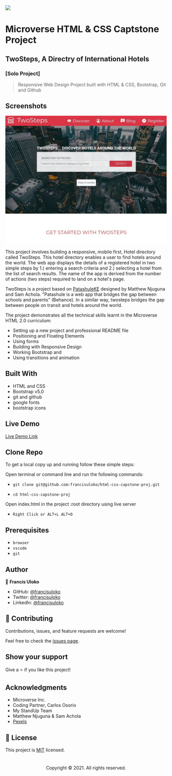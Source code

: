 ![](https://img.shields.io/badge/Microverse-blueviolet)


# Microverse HTML & CSS Captstone Project
## TwoSteps, A Directry of International Hotels
### [Solo Project]

> Responsive Web Design Project built with HTML & CSS, Bootstrap, Git and Github

## Screenshots

[![screenshot](./img/screenshots/main-large-copy.jpeg)]()


This project involves building a responsive, mobile first, Hotel directory called TwoSteps. This hotel directory enables a user to find hotels around the world. The web app displays the details of a registered hotel in two simple steps by 1.) entering a search criteria and 2.) selecting a hotel from the list of search results. The name of the app is derived from the number of actions (two steps) required to land on a hotel's page.

TwoSteps is a project based on [PatashuleKE](https://www.behance.net/gallery/25563385/PatashuleKE) designed by Matthew Njuguna and Sam Achola. "Patashule is a web app that bridges the gap between schools and parents" (Behance). In a similar way, twosteps bridges the gap between people on transit and hotels around the world.

The project demonstrates all the technical skills learnt in the Microverse HTML 2.0 curriculum:

- Setting up a new project and professional README file
- Positioning and Floating Elements
- Using forms
- Building with Responsive Design
- Working Bootstrap and
- Using transitions and animation


## Built With

- HTML and CSS
- Bootstrap v5.0
- git and github
- google fonts
- bootstrap icons

## Live Demo

[Live Demo Link](https://francisuloko.github.io/html-css-capstone-proj/)


## Clone Repo

To get a local copy up and running follow these simple steps:

Open terminal or command line and run the following commands:

   - `git clone git@github.com:francisuloko/html-css-capstone-proj.git`

   - `cd html-css-capstone-proj`

Open index.html in the project :root directory using live server
   
   - `Right Click or ALT+L ALT+O`


## Prerequisites

- `browser`
- `vscode`
- `git`

## Author

👤 **Francis Uloko**

- GitHub: [@francisuloko](https://github.com/francisuloko)
- Twitter: [@francisuloko](https://twitter.com/francisuloko)
- LinkedIn: [@francisuloko](https://linkedin.com/in/francisuloko)


## 🤝 Contributing

Contributions, issues, and feature requests are welcome!

Feel free to check the [issues page](https://github.com/francisuloko/html-css-capstone-proj/issues).


## Show your support

Give a ⭐️ if you like this project!


## Acknowledgments

- Microverse Inc.
- Coding Partner, Carlos Osorio
- My StandUp Team
- Matthew Njuguna & Sam Achola
- [Pexels](https://www.pexels.com/)

## 📝 License

This project is [MIT](https://mit-license.org/) licensed.

<h1></h1>
<p align="center">Copyright &copy; 2021. All rights reserved.</p>

